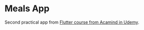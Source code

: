 # Meals App

Second practical app from [Flutter course from Acamind in Udemy](https://www.udemy.com/course/learn-flutter-dart-to-build-ios-android-apps).

